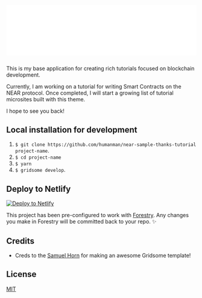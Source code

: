 # ![NEAR](https://github.com/humanman/near-sample-thanks-tutorial/blob/master/src/assets/img/logo_near_bright.svg)

This is my base application for creating rich tutorials focused on blockchain development. 

Currently, I am working on a tutorial for writing Smart Contracts on the NEAR protocol. Once completed, I will start a growing list of tutorial microsites built with this theme. 

I hope to see you back!
## Local installation for development

1. `$ git clone https://github.com/humanman/near-sample-thanks-tutorial project-name`.
2. `$ cd project-name`
3. `$ yarn`
4. `$ gridsome develop`.

## Deploy to Netlify

[![Deploy to Netlify](https://www.netlify.com/img/deploy/button.svg)](https://app.netlify.com/start/deploy?repository=https://github.com/humanman/near-sample-thanks-tutorial)


This project has been pre-configured to work with [Forestry](https://forestry.io). Any changes you make in Forestry will be committed back to your repo. ✨

## Credits

* Creds to the [Samuel Horn](https://jamdocs.samuelhorn.com/) for making an awesome Gridsome template!


## License

[MIT](https://github.com/humanman/near-sample-thanks-tutorial/blob/master/LICENSE)


